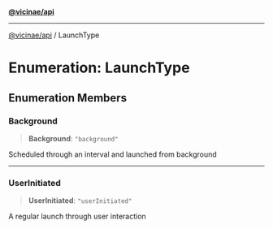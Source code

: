 [**@vicinae/api**](../README.md)

***

[@vicinae/api](../README.md) / LaunchType

# Enumeration: LaunchType

## Enumeration Members

### Background

> **Background**: `"background"`

Scheduled through an interval and launched from background

***

### UserInitiated

> **UserInitiated**: `"userInitiated"`

A regular launch through user interaction
